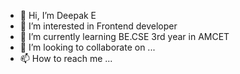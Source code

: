 - 👋 Hi, I’m Deepak E
- 👀 I’m interested in Frontend developer 
- 🌱 I’m currently learning BE.CSE 3rd year in AMCET 
- 💞️ I’m looking to collaborate on ...
- 📫 How to reach me ...

<!---
Deepak-E-2003/Deepak-E-2003 is a ✨ special ✨ repository because its `README.md` (this file) appears on your GitHub profile.
You can click the Preview link to take a look at your changes.
--->
